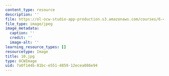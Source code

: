 ```yaml
---
content_type: resource
description: ''
file: https://ol-ocw-studio-app-production.s3.amazonaws.com/courses/6-451-principles-of-digital-communication-ii-spring-2005/7a0f144b81bce551485912ecea086e94_10.jpg
file_type: image/jpeg
image_metadata:
  caption: ''
  credit: ''
  image-alt: ''
learning_resource_types: []
resourcetype: Image
title: 10.jpg
type: OCWImage
uid: 7a0f144b-81bc-e551-4859-12ecea086e94
---
```


